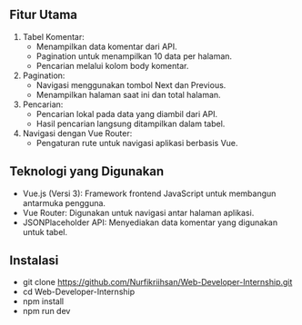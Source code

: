## Fitur Utama
1. 	Tabel Komentar: 
	- Menampilkan data komentar dari API.
	- Pagination untuk menampilkan 10 data per halaman.
	- Pencarian melalui kolom body komentar.
2.	Pagination:
	- Navigasi menggunakan tombol Next dan Previous.
	- Menampilkan halaman saat ini dan total halaman.
4.	Pencarian:
	- Pencarian lokal pada data yang diambil dari API.
	- Hasil pencarian langsung ditampilkan dalam tabel.
6.	Navigasi dengan Vue Router:
	- Pengaturan rute untuk navigasi aplikasi berbasis Vue.

## Teknologi yang Digunakan
- Vue.js (Versi 3): Framework frontend JavaScript untuk membangun antarmuka pengguna.
- Vue Router: Digunakan untuk navigasi antar halaman aplikasi.
- JSONPlaceholder API: Menyediakan data komentar yang digunakan untuk tabel.

## Instalasi
- git clone https://github.com/Nurfikriihsan/Web-Developer-Internship.git
- cd Web-Developer-Internship
- npm install
- npm run dev
